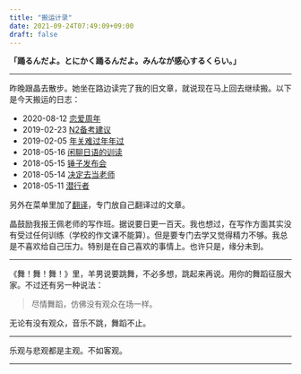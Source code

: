 ```yaml
---
title: "搬运计录"
date: 2021-09-24T07:49:09+09:00
draft: false
---
```

**「踊るんだよ。とにかく踊るんだよ。みんなが感心するくらい。」**

---

昨晚跟晶去散步。她坐在路边读完了我的旧文章，就说现在马上回去继续搬。以下是今天搬运的日志：

* 2020-08-12 [恋爱周年](/cn/diary/20200812)
* 2019-02-23 [N2备考建议](/cn/diary/20190223)
* 2019-02-05 [年关难过年年过](/cn/diary/20190205)
* 2018-05-16 [闲聊日语的训读](/cn/diary/20180516)
* 2018-05-15 [锤子发布会](/cn/diary/20180515)
* 2018-05-14 [决定去当老师](/cn/diary/20180514)
* 2018-05-11 [潜行者](/cn/diary/20180511)

另外在菜单里加了[翻译](/cn/translation)，专门放自己翻译过的文章。

晶鼓励我报王佩老师的写作班。据说要日更一百天。我也想过，在写作方面其实没有受过任何训练（学校的作文课不能算）。但是要专门去学又觉得精力不够。我总是不喜欢给自己压力。特别是在自己喜欢的事情上。也许只是，缘分未到。

---

《舞！舞！舞！》里，羊男说要跳舞，不必多想，跳起来再说。用你的舞蹈征服大家。不过还有另一种说法：

> 尽情舞蹈，仿佛没有观众在场一样。

无论有没有观众，音乐不跳，舞蹈不止。

---

乐观与悲观都是主观。不如客观。

---